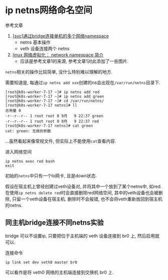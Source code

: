 # ip netns网络命名空间

参考文章

1. [[svc]通过bridge连接单机的多个网络namespace](https://www.cnblogs.com/iiiiher/p/8057922.html)
    - netns 基本操作
    - veth 设备连接两个 netns
2. [linux 网络虚拟化： network namespace 简介](https://cizixs.com/2017/02/10/network-virtualization-network-namespace/)
    - 应该是参考文章1的来源, 参考文章1对此添加了一些图片.


`netns`相关的操作比较简单, 没什么特别难以理解的地方.

需要知道是, 每通过`ip netns add xxx`创建的ns会出现在`/var/run/netns`目录下.

```log
[root@k8s-worker-7-17 ~]# ip netns add red
[root@k8s-worker-7-17 ~]# ip netns add green
[root@k8s-worker-7-17 ~]# cd /var/run/netns/
[root@k8s-worker-7-17 netns]# ll
总用量 0
-r--r--r-- 1 root root 0 9月   9 22:37 green
-r--r--r-- 1 root root 0 9月   9 22:37 red
[root@k8s-worker-7-17 netns]# cat green
cat: green: 无效的参数
```

...虽然看起来像常规文件, 但实际上不能使用`cat`查看内容.

进入网络空间

```
ip netns exec red bash
exit
```

初始的`netns`中只有一个lo网卡, 且是down状态.

假设在宿主机上曾经创建过veth设备对, 并将其中一个放到了某个netns中, 如red. 在使用`ip netns delete red`时会直接删除red网络空间, 其中的veth设备也会被删除, 只留一个veth设备在宿主机. 删除时不会报错, 也不会将veth重新放回到宿主机的netns.

## 同主机bridge连接不同netns实验

bridge 可以不设置ip, 只要把位于主机端的 veth 设备连接到 br0 上, 然后启用就可以.

连接命令

```
ip link set dev veth0 master br0
```

可以看作是将 veth0 网络的主机端连接到交换机 br0 上.
